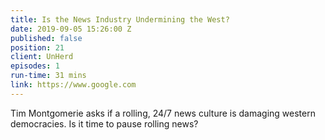 ```yaml
---
title: Is the News Industry Undermining the West?
date: 2019-09-05 15:26:00 Z
published: false
position: 21
client: UnHerd
episodes: 1
run-time: 31 mins
link: https://www.google.com
---
```


Tim Montgomerie asks if a rolling, 24/7 news culture is damaging western democracies. Is it time to pause rolling news?